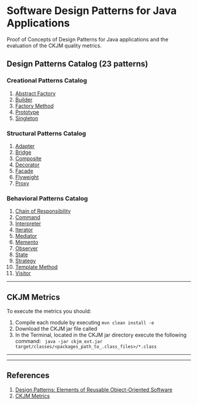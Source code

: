 # Software Design Patterns for Java Applications
Proof of Concepts of Design Patterns for Java applications and the evaluation of the CKJM quality metrics.

## Design Patterns Catalog (23 patterns)

### Creational Patterns Catalog
1. [Abstract Factory](abstractfactory-creational-pattern/HELP.md)
2. [Builder](builder-creational-pattern/HELP.md)
3. [Factory Method](factory-creational-pattern/HELP.md)
4. [Prototype](prototype-creational-pattern/HELP.md)
5. [Singleton](singleton-creational-pattern/HELP.md)

### Structural Patterns Catalog
1. [Adapter](adapter-structural-pattern/HELP.md)
2. [Bridge](bridge-structural-pattern/HELP.md)
3. [Composite](composite-structural-pattern/HELP.md)
4. [Decorator](decorator-structural-pattern/HELP.md)
5. [Facade](facade-structural-pattern/HELP.md)
6. [Flyweight](flyweight-structural-pattern/HELP.md)
7. [Proxy](proxy-structural-pattern/HELP.md)

### Behavioral Patterns Catalog
1. [Chain of Responsibility](chainofresponsibility-behavioral-pattern/HELP.md)
2. [Command](command-behavioral-pattern/HELP.md)
3. [Interpreter](interpreter-behavioral-pattern/HELP.md)
4. [Iterator](iterator-behavioral-pattern/HELP.md)
5. [Mediator](mediator-behavioral-pattern/HELP.md)
6. [Memento](memento-behavioral-pattern/HELP.md)
7. [Observer](observer-behavioral-pattern/HELP.md)
8. [State](state-behavioral-pattern/HELP.md)
9. [Strategy](strategy-behavioral-pattern/HELP.md)
10. [Template Method](templatemethod-behavioral-pattern/HELP.md)
11. [Visitor](visitor-behavioral-pattern/HELP.md)

---

## CKJM Metrics
To execute the metrics you should:
1. Compile each module by executing ```mvn clean install -e```
2. Download the CKJM jar file called
3. In the Terminal, located in the CKJM jar directory execute the following command: ``` java -jar ckjm_ext.jar target/classes/<packages_path_to_.class_files>/*.class```

---

---
## References

1. [Design Patterns: Elements of Reusable Object-Oriented Software](https://a.co/d/b77puMG)
2. [CKJM Metrics](https://www.spinellis.gr/sw/ckjm/doc/indexw.html)